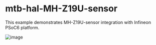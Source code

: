 # mtb-hal-MH-Z19U-sensor
This example demonstrates MH-Z19U-sensor integration with Infineon PSoC6 platform.


![image](https://github.com/YrSk-tech/mtb-hal-MH-Z19U-sensor/assets/32609324/63a55715-50ce-409a-a291-e290cbc7bca1)
